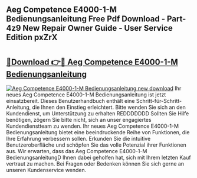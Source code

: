 ## Aeg Competence E4000-1-M Bedienungsanleitung Free Pdf Download - Part-4z9 New Repair Owner Guide - User Service Edition pxZrX

# <h2><a href="http://df1jid.blite.top/?on=Aeg+Competence+E4000-1-M+Bedienungsanleitung">🔗Download 👉🔴 Aeg Competence E4000-1-M Bedienungsanleitung</a></h2>

[![Aeg Competence E4000-1-M Bedienungsanleitung new download](https://i.imgur.com/lujVjoI.png)](http://df1jid.blite.top/?on=Aeg+Competence+E4000-1-M+Bedienungsanleitung)
Ihr neues Aeg Competence E4000-1-M Bedienungsanleitung ist jetzt einsatzbereit. Dieses Benutzerhandbuch enthält eine Schritt-für-Schritt-Anleitung, die Ihnen den Einstieg erleichtert. Bitte wenden Sie sich an den Kundendienst, um Unterstützung zu erhalten REDDDDDDD Sollten Sie Hilfe benötigen, zögern Sie bitte nicht, sich an unser engagiertes Kundendienstteam zu wenden. Ihr neues Aeg Competence E4000-1-M Bedienungsanleitung bietet eine beeindruckende Reihe von Funktionen, die Ihre Erfahrung verbessern sollen. Erkunden Sie die intuitive Benutzeroberfläche und schöpfen Sie das volle Potenzial ihrer Funktionen aus. Wir erwarten, dass das Aeg Competence E4000-1-M BedienungsanleitungD Ihnen dabei geholfen hat, sich mit Ihrem letzten Kauf vertraut zu machen. Bei Fragen oder Bedenken können Sie sich gerne an unseren Kundenservice wenden.
